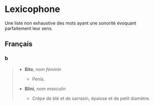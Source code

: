 # Lexicophone

Une liste non exhaustive des mots ayant une sonorité évoquant parfaitement leur sens.

## Français

### b
> - **Bite**, *nom féminin*
> 
>   - Penis.
> 
> - **Blini**, *nom masculin*
>   
>   - Crêpe de blé et de sarrasin, épaisse et de petit diamètre.
>
